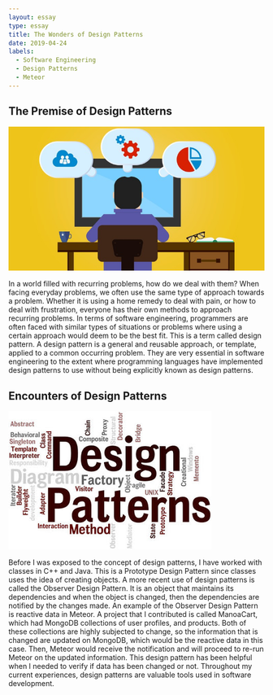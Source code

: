 ```yaml
---
layout: essay
type: essay
title: The Wonders of Design Patterns
date: 2019-04-24
labels:
  - Software Engineering
  - Design Patterns
  - Meteor
---
```


## The Premise of Design Patterns
<img class="ui medium right rounded floated image" src="../images/DesignP.jpg">

In a world filled with recurring problems, how do we deal with them? When facing everyday problems, we often use the same type of approach towards a problem. Whether it is using a home remedy to deal with pain, or how to deal with frustration, everyone has their own methods to approach recurring problems. In terms of software engineering, programmers are often faced with similar types of situations or problems where using a certain approach would deem to be the best fit. This is a term called design pattern. A design pattern is a general and reusable approach, or template, applied to a common occurring problem. They are very essential in software engineering to the extent where programming languages have implemented design patterns to use without being explicitly known as design patterns.


## Encounters of Design Patterns
<img class="ui medium left rounded floated image" src="../images/DesignPattern.jpg">

Before I was exposed to the concept of design patterns, I have worked with classes in C++ and Java. This is a Prototype Design Pattern since classes uses the idea of creating objects. A more recent use of design patterns is called the Observer Design Pattern. It is an object that maintains its dependencies and when the object is changed, then the dependencies are notified by the changes made. An example of the Observer Design Pattern is reactive data in Meteor. A project that I contributed is called ManoaCart, which had MongoDB collections of user profiles, and products. Both of these collections are highly subjected to change, so the information that is changed are updated on MongoDB, which would be the reactive data in this case. Then, Meteor would receive the notification and will proceed to re-run Meteor on the updated information. This design pattern has been helpful when I needed to verify if data has been changed or not. Throughout my current experiences, design patterns are valuable tools used in software development.

